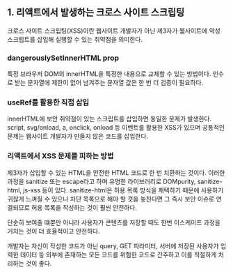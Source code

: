 ## 1. 리액트에서 발생하는 크로스 사이트 스크립팅

크로스 사이트 스크립팅(XSS)이란 웹사이트 개발자가 아닌 제3자가 웹사이트에 악성 스크립트를 삽입해 실행할 수 있는 취약점을 의미한다.

### dangerouslySetInnerHTML prop

특정 브라우저 DOM의 innerHTML을 특정한 내용으로 교체할 수 있는 방법이다.
인수로 받는 문자열에 제한이 없어 넘겨주는 문자열 값은 한 번 더 검증이 필요하다.

### useRef를 활용한 직접 삽입

innerHTML에 보안 취약점이 있는 스크립트를 삽입하면 동일한 문제가 발생한다.
script, svg/onload, a, onclick, onload 등 이벤트를 활용한 XSS가 있으며 공통적인 문제는 웹사이트 개발자가 만들지 않은 코드를 삽입한다.

### 리액트에서 XSS 문제를 피하는 방법

제3자가 삽입할 수 있는 HTML을 안전한 HTML 코드로 한 번 치환하는 것이다. 이러한 과정을 sanitize 또는 escape라고 하며 유명한 라이브러리로 DOMpurity, sanitize-html, js-xss 등이 있다.
sanitize-html은 허용 목록 방식을 채택하기 때문에 사용하기 귀찮게 느껴질 수 있으나 차단 목록으로 해야 할 것을 놓친다면 그 즉시 보안 이슈로 연결되므로 허용 목록을 작성하는 것이 훨씬 안전하다.

단순히 보여줄 떄뿐만 아니라 사용자가 콘텐츠를 저장할 때도 한번 이스케이프 과정을 거치는 것이 더 효율적이고 안전하다.

개발자는 자신이 작성한 코드가 아닌 query, GET 파라미터, 서버에 저장된 사용자가 입력한 데이터 등 외부에 존재하는 모든 코드를 위험한 코드로 간주하고 이를 적절하게 처리하는 것이 좋다.
